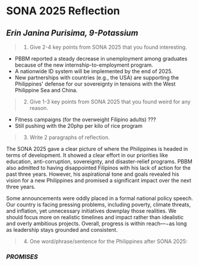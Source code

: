 # **SONA 2025 Reflection**
## ***Erin Janina Purisima, 9-Potassium***

> 1. Give 2-4 key points from SONA 2025 that you found interesting.

* PBBM reported a steady decrease in unemployment among graduates because of the new internship-to-employment program.
* A nationwide ID system will be implemented by the end of 2025.
* New partnerships with countries (e.g., the USA) are supporting the Philippines' defense for our sovereignty in tensions with the West Philippine Sea and China.

> 2. Give 1-3 key points from SONA 2025 that you found weird for any reason.

* Fitness campaigns (for the overweight Filipino adults) ???
* Still pushing with the 20php per kilo of rice program

> 3. Write 2 paragraphs of reflection.

The SONA 2025 gave a clear picture of where the Philippines is headed in terms of development. It showed a clear effort in our priorities like education, anti-corruption, sovereignty, and disaster-relief programs. PBBM also admitted to having disappointed Filipinos with his lack of action for the past three years. However, his aspirational tone and goals revealed his vision for a new Philippines and promised a significant impact over the next three years.

Some announcements were oddly placed in a formal national policy speech. Our country is facing pressing problems, including poverty, climate threats, and inflation, yet unnecessary initiatives downplay those realities. We should focus more on realistic timelines and impact rather than idealistic and overly ambitious projects. Overall, progress is within reach—−as long as leadership stays grounded and consistent.

> 4. One word/phrase/sentence for the Philippines after SONA 2025:
### ***PROMISES***